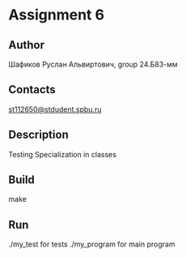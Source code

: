 # Assignment 6
## Author
Шафиков Руслан Альвиртович, group 24.Б83-мм
## Contacts
st112650@stdudent.spbu.ru
## Description
Testing Specialization in classes
## Build
make
## Run
./my_test for tests
./my_program for main program
